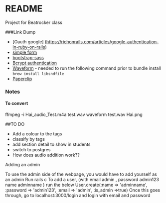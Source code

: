 # README
Project for Beatrocker class

###Link Dump
* [Oauth google] (https://richonrails.com/articles/google-authentication-in-ruby-on-rails)
* [simple form](https://github.com/plataformatec/simple_form)
* [bootstrap-sass](https://github.com/twbs/bootstrap-sass)
* [Bcrypt authentication](https://gist.github.com/thebucknerlife/10090014)
* [Waveform](https://github.com/benalavi/waveform) - needed to run the following command prior to bundle install `brew install libsndfile
`
* [Paperclip](https://github.com/thoughtbot/paperclipas)

### Notes
#### To convert
ffmpeg -i Hai_audio_Test.m4a test.wav
waveform test.wav Hai.png


##TO DO
* Add a colour to the tags
* classify by tags
* add section detail to show in students
* switch to postgres
* How does audio addition work??

Adding an admin

To use the admin side of the webpage, you would have to add yourself as an admin
Run rails c
To add a user, (with email admin , password admin123 name adminname ) run the below User.create(:name => 'adminname', :password => 'admin123', :email => 'admin', :is_admin =>true)
Once this goes through, go to localhost:3000/login and login with email and password
